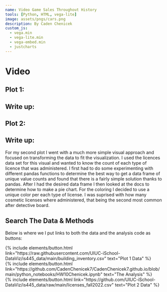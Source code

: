 ```yaml
---
name: Video Game Sales Throughout History
tools: [Python, HTML, vega-lite]
image: assets/pngs/cars.png
description: By Caden Chenicek
custom_js:
  - vega.min
  - vega-lite.min
  - vega-embed.min
  - justcharts
---
```



# Video

## Plot 1:

<vegachart schema-url="{{ site.baseurl }}/python_notebooks/video_games.json" style="width: 100%"></vegachart>

## Write up:



## Plot 2:

<vegachart schema-url="{{ site.baseurl }}/assets/json/pie_chart.json" style="width: 100%"></vegachart>

## Write up:

For my second plot I went with a much more simple visual approach and focused on transforming the data to fit the visualization. I used the licences data set for this visual and wanted to know the count of each type of licence that was administered. I first had to do some experimenting with different pandas functions to determine the best way to get a data frame of unique value counts and found that there is a fairly simple solution thanks to pandas. After I had the desired data frame I then looked at the docs to determine how to make a pie chart. For the coloring I decided to use a unique color per each type of license. I was suprised with how many cosmetic licenses where administered, that being the second most common after detective board.

## Search The Data & Methods

Below is where we I put links to both the data and the analysis code as buttons:

<!-- these are written in a combo of html and liquid --> 

<div class="left">
{% include elements/button.html link="https://raw.githubusercontent.com/UIUC-iSchool-DataViz/is445_data/main/building_inventory.csv" text="Plot 1 Data" %}
</div>

<div class="right">
{% include elements/button.html link="https://github.com/CadenChenicek7/CadenChenicek7.github.io/blob/main/python_notebooks/HW10Chenicek.ipynb" text="The Analysis" %}
</div>

<div class="left">
{% include elements/button.html link="https://github.com/UIUC-iSchool-DataViz/is445_data/raw/main/licenses_fall2022.csv" text="Plot 2 Data" %}
</div>
